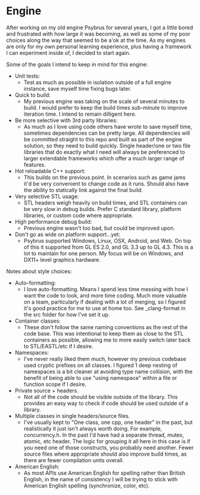 Engine
======

After working on my old engine Psybrus for several years, I got a little bored and frustrated with how large it was becoming, as well as some of my poor choices along the way that seemed to be a'ok at the time. As my engines are only for my own personal learning experience, plus having a framework I can experiment inside of, I decided to start again.

Some of the goals I intend to keep in mind for this engine:
- Unit tests:
  - Test as much as possible in isolation outside of a full engine instance, save myself time fixing bugs later.
- Quick to build:
  - My previous engine was taking on the scale of several minutes to build. I would prefer to keep the build times sub-minute to improve iteration time. I intend to remain dilligent here.
- Be more selective with 3rd party libraries:
  - As much as I love using code others have wrote to save myself time, sometimes dependencies can be pretty large. All dependencies will be committed straight to this repo and built as part of the engine solution, so they need to build quickly. Single header/one or two file libraries that do exactly what I need will always be preferenced to larger extendable frameworks which offer a much larger range of features.
- Hot reloadable C++ support:
  - This builds on the previous point. In scenarios such as game jams it'd be very convenient to change code as it runs. Should also have the ability to statically link against the final build.
- Very selective STL usage:
  - STL headers weigh heavily on build times, and STL containers can be very slow in debug builds. Prefer C standard library, platform libraries, or custom code where appropriate.
- High performance debug build:
  - Previous engine wasn't too bad, but could be improved upon.
- Don't go as wide on platform support...yet:
  - Psybrus supported Windows, Linux, OSX, Android, and Web. On top of this it supported from GL ES 2.0, and GL 3.3 up to GL 4.3. This is a lot to maintain for one person. My focus will be on Windows, and DX11+ level graphics hardware.


Notes about style choices:
- Auto-formatting:
  - I love auto-formatting. Means I spend less time messing with how I want the code to look, and more time coding. Much more valuable on a team, particularly if dealing with a lot of merging, so I figured it's good practice for me to use at home too. See _clang-format in the src folder for how I've set it up.
- Container classes:
  - These don't follow the same naming conventions as the rest of the code base. This was intentional to keep them as close to the STL containers as possible, allowing me to more easily switch later back to STL/EASTL/etc if I desire.
- Namespaces:
  - I've never really liked them much, however my previous codebase used cryptic prefixes on all classes. I figured 1 deep nesting of namespaces is a bit cleaner at avoiding type name collision, with the benefit of being able to use "using namespace" within a file or function scope if I desire.
- Private source + headers.
  - Not all of the code should be visible outside of the library. This provides an easy way to check if code should be used outside of a library.
- Multiple classes in single headers/source files.
  - I've usually kept to "One class, one cpp, one header" in the past, but realistically it just isn't always worth doing. For example, concurrency.h. In the past I'd have had a separate thread, mutex, atomic, etc header. The logic for grouping it all here in this case is if you need one of those constructs, you probably need another. Fewer source files where appropriate should also improve build times, as there are fewer compilation units overall.
- American English:
  - As most APIs use American English for spelling rather than British English, in the name of consistency I will be trying to stick with American English spelling (synchronize, color, etc).
